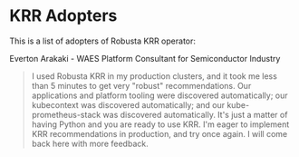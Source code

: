 # KRR Adopters

This is a list of adopters of Robusta KRR operator:

Everton Arakaki - WAES Platform Consultant for Semiconductor Industry

> I used Robusta KRR in my production clusters, and it took me less than 5 minutes to get very "robust" recommendations. Our applications and platform tooling were discovered automatically; our kubecontext was discovered automatically; and our kube-prometheus-stack was discovered automatically. It's just a matter of having Python and you are ready to use KRR. I'm eager to implement KRR recommendations in production, and try once again. I will come back here with more feedback.